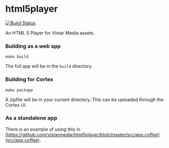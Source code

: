 # html5player

[![Build Status](https://travis-ci.org/vistarmedia/html5player.svg)](https://travis-ci.org/vistarmedia/html5player)

An HTML 5 Player for Vistar Media assets.

### Building as a web app

`make build`

The full app will be in the `build` directory.

### Building for Cortex

`make package`

A zipfile will be in your current directory.  This can be uploaded through the
Cortex UI.

### As a standalone app

There is an example of using this in
[https://github.com/vistarmedia/html5player/blob/master/src/app.coffee](src/app.coffee).
